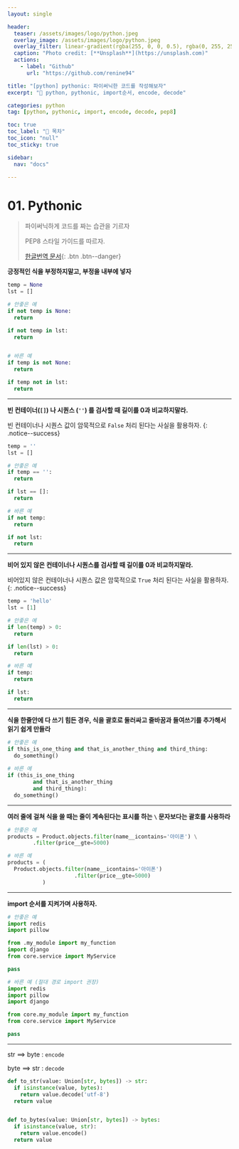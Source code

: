 ```yaml
---
layout: single

header:
  teaser: /assets/images/logo/python.jpeg
  overlay_image: /assets/images/logo/python.jpeg
  overlay_filter: linear-gradient(rgba(255, 0, 0, 0.5), rgba(0, 255, 255, 0.5))
  caption: "Photo credit: [**Unsplash**](https://unsplash.com)"
  actions:
    - label: "Github"
      url: "https://github.com/renine94"

title: "[python] pythonic: 파이써닉한 코드를 작성해보자"
excerpt: "🚀 python, pythonic, import순서, encode, decode"

categories: python
tag: [python, pythonic, import, encode, decode, pep8]

toc: true
toc_label: "📕 목차"
toc_icon: "null"
toc_sticky: true

sidebar:
  nav: "docs"

---
```


# 01. Pythonic

> 파이써닉하게 코드를 짜는 습관을 기르자
>
> PEP8 스타일 가이드를 따르자.
>
> [한글번역 문서](https://wikidocs.net/7896){: .btn .btn--danger}



**긍정적인 식을 부정하지말고, 부정을 내부에 넣자**

```python
temp = None
lst = []

# 안좋은 예
if not temp is None:
  return

if not temp in lst:
  return


# 바른 예
if temp is not None:
  return

if temp not in lst:
  return

```

---

**빈 컨테이너(`[]`) 나 시퀀스 (`''`) 를 검사할 때 길이를 0과 비교하지말라.**

빈 컨테이너나 시퀀스 값이 암묵적으로 `False` 처리 된다는 사실을 활용하자.
{: .notice--success}

```python
temp = ''
lst = []

# 안좋은 예
if temp == '':
  return

if lst == []:
  return

# 바른 예
if not temp:
  return

if not lst:
  return
```

---

**비어 있지 않은 컨테이너나 시퀀스를 검사할 때 길이를 0과 비교하지말라.**

비어있지 않은 컨테이너나 시퀀스 값은 암묵적으로 `True` 처리 된다는 사실을 활용하자.
{: .notice--success}

```python
temp = 'hello'
lst = [1]

# 안좋은 예
if len(temp) > 0:
  return

if len(lst) > 0:
  return

# 바른 예
if temp:
  return

if lst:
  return
```

---

**식을 한줄안에 다 쓰기 힘든 경우, 식을 괄호로 둘러싸고 줄바꿈과 들여쓰기를 추가해서 읽기 쉽게 만들라**

```python
# 안좋은 예
if this_is_one_thing and that_is_another_thing and third_thing:
  do_something()
  
# 바른 예
if (this_is_one_thing
   		and that_is_another_thing
   		and third_thing):
  do_something()
```

---

**여러 줄에 걸쳐 식을 쓸 때는 줄이 계속된다는 표시를 하는 `\` 문자보다는 괄호를 사용하라**

```python
# 안좋은 예
products = Product.objects.filter(name__icontains='아이폰') \
		.filter(price__gte=5000)

# 바른 예
products = (
  Product.objects.filter(name__icontains='아이폰')
           			 .filter(price__gte=5000)
           )
```

---

**import 순서를 지켜가며 사용하자.**

```python
# 안좋은 예
import redis
import pillow

from .my_module import my_function
import django
from core.service import MyService

pass

# 바른 예 (절대 경로 import 권장)
import redis
import pillow
import django

from core.my_module import my_function
from core.service import MyService

pass
```





---

str ==> byte : `encode`

byte ==> str : `decode`

```python
def to_str(value: Union[str, bytes]) -> str:
  if isinstance(value, bytes):
    return value.decode('utf-8')
  return value


def to_bytes(value: Union[str, bytes]) -> bytes:
  if isinstance(value, str):
    return value.encode()
  return value
```



